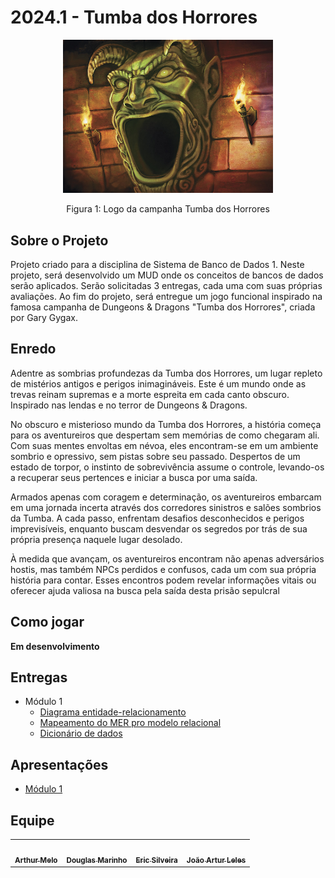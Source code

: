 # 2024.1 - Tumba dos Horrores

<div align="center">
    <img src="assets\LogoTumba.jpg" style="width:35vw"/>
    <p> Figura 1: Logo da campanha Tumba dos Horrores</p> 
</div>

## Sobre o Projeto

Projeto criado para a disciplina de Sistema de Banco de Dados 1. Neste projeto, será desenvolvido um MUD onde os conceitos de bancos de dados serão aplicados. Serão solicitadas 3 entregas, cada uma com suas próprias avaliações. Ao fim do projeto, será entregue um jogo funcional inspirado na famosa campanha de Dungeons & Dragons "Tumba dos Horrores", criada por Gary Gygax.

## Enredo
Adentre as sombrias profundezas da Tumba dos Horrores, um lugar repleto de mistérios antigos e perigos inimagináveis. Este é um mundo onde as trevas reinam supremas e a morte espreita em cada canto obscuro. Inspirado nas lendas e no terror de Dungeons & Dragons.

No obscuro e misterioso mundo da Tumba dos Horrores, a história começa para os aventureiros que despertam sem memórias de como chegaram ali. Com suas mentes envoltas em névoa, eles encontram-se em um ambiente sombrio e opressivo, sem pistas sobre seu passado. Despertos de um estado de torpor, o instinto de sobrevivência assume o controle, levando-os a recuperar seus pertences e iniciar a busca por uma saída.

Armados apenas com coragem e determinação, os aventureiros embarcam em uma jornada incerta através dos corredores sinistros e salões sombrios da Tumba. A cada passo, enfrentam desafios desconhecidos e perigos imprevisíveis, enquanto buscam desvendar os segredos por trás de sua própria presença naquele lugar desolado.

À medida que avançam, os aventureiros encontram não apenas adversários hostis, mas também NPCs perdidos e confusos, cada um com sua própria história para contar. Esses encontros podem revelar informações vitais ou oferecer ajuda valiosa na busca pela saída desta prisão sepulcral

## Como jogar

**Em desenvolvimento**

## Entregas
- Módulo 1
    - [Diagrama entidade-relacionamento](index.md)
    - [Mapeamento do MER pro modelo relacional](index.md)
    - [Dicionário de dados](index.md)

## Apresentações
- [Módulo 1](index.md)

## Equipe

<table>
  <tr>
    <td align="center"><a href="https://github.com/Arthrok"><img style="border-radius: 50%;" src="https://avatars.githubusercontent.com/u/98776585?v=4" width="100px;" alt=""/><br /><sub><b>Arthur Melo</b></sub></a><br />
    <td align="center"><a href="https://github.com/M4RINH0"><img style="border-radius: 50%;" src="https://avatars.githubusercontent.com/u/95291227?v=4" width="100px;" alt=""/><br /><sub><b>Douglas Marinho </b></sub></a><br /><a href="Link git" title="Rocketseat"></a></td>
    <td align="center"><a href="https://github.com/ericbky"><img style="border-radius: 50%;" src="https://avatars.githubusercontent.com/u/65634855?v=4" width="100px;" alt=""/><br /><sub><b>Eric Silveira</b></sub></a><br />
    <td align="center"><a href="https://github.com/joao-artl"><img style="border-radius: 50%;" src="https://avatars.githubusercontent.com/u/124414056?v=4" width="100px;" alt=""/><br /><sub><b>João Artur Leles</b></sub></a><br />
  </tr>
</table>